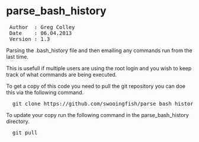 parse_bash_history
==================
<pre>
 Author  : Greg Colley
 Date    : 06.04.2013
 Version : 1.3
</pre>

Parsing the .bash_history file and then emailing any commands run from the last time. 

This is usefull if multiple users are using the root login and you wish to keep track of 
what commands are being executed. 

To get a copy of this code you need to pull the git repository you can doe this via the following command.
<pre>
  git clone https://github.com/swooingfish/parse_bash_history.git
</pre>

To update your copy run the following command in the parse_bash_history directory.
<pre>
  git pull
</pre>
